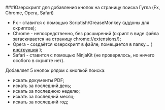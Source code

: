 ###Юзерскрипт для добавления кнопок на страницу поиска Гугла
(Fx, Chrome, Opera, Safari)

* Fx - ставится с помощью Scriptish/GreaseMonkey (аддоны для скриптов);
* Chrome - непосредственно, без расширений (скрипт в виде файла затаскивается на страницу chrome://extensions/);
* Opera - создаётся юзерскрипт в файле, помещается в папку... ( [инструкция](http://habrahabr.ru/post/140643/.md) );
* Safari - ставится с помощью NinjaKit (не проверялось, но ничего особого в скрипте нет).

Добавляет 5 кнопок рядом с кнопкой поиска:

* искать документы PDF;
* искать за последний день;
* искать за последнюю неделю;
* искать за последний месяц;
* искать за последний год;

